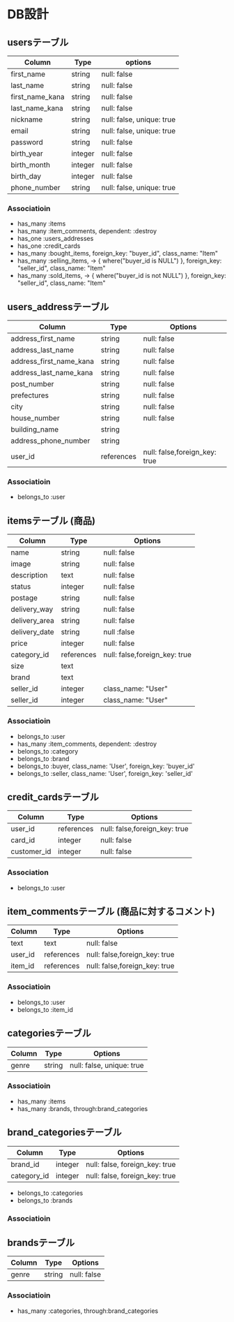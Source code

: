 # DB設計

## usersテーブル 
|Column|Type|options|
|------|----|-------|
|first_name|string|null: false|  # first_name: 姓
|last_name|string|null: false|   # last_name: 名
|first_name_kana|string|null: false|
|last_name_kana|string|null: false|
|nickname|string|null: false, unique: true|
|email|string|null: false, unique: true|
|password|string|null: false|
|birth_year|integer|null: false|
|birth_month|integer|null: false|
|birth_day|integer|null: false|
|phone_number|string|null: false, unique: true|

### Associatioin
- has_many :items
- has_many :item_comments, dependent: :destroy
- has_one :users_addresses
- has_one :credit_cards
- has_many :bought_items, foreign_key: "buyer_id", class_name: "Item"
- has_many :selling_items, -> { where("buyer_id is NULL") }, foreign_key: "seller_id", class_name: "Item"
- has_many :sold_items, -> { where("buyer_id is not NULL") }, foreign_key: "seller_id", class_name: "Item"


## users_addressテーブル
|Column|Type|Options|
|------|----|-------|
|address_first_name|string|null: false|
|address_last_name|string|null: false|
|address_first_name_kana|string|null: false|
|address_last_name_kana|string|null: false|
|post_number|string|null: false|
|prefectures|string|null: false|
|city|string|null: false|
|house_number|string|null: false|
|building_name|string||
|address_phone_number|string||
|user_id|references|null: false,foreign_key: true|

### Associatioin
- belongs_to :user


## itemsテーブル (商品)
|Column|Type|Options|
|------|----|-------|
|name|string|null: false|
|image|string|null: false|
|description|text|null: false| #description:商品説明
|status|integer|null: false| #status:商品状態
|postage|string|null: false|  #postage:配送料の負担
|delivery_way|string|null: false| #delivery_way:配送方法
|delivery_area|string|null: false| #delivery_area:発送元地域
|delivery_date|string|null :false| #delivery_date:発送までの目安
|price|integer|null: false|
|category_id|references|null: false,foreign_key: true|
|size|text||
|brand|text||
|seller_id|integer|class_name: "User"|
|seller_id|integer|class_name: "User"|


### Associatioin
- belongs_to :user
- has_many :item_comments, dependent: :destroy
- belongs_to :category
- belongs_to :brand
- belongs_to :buyer, class_name: 'User', foreign_key: 'buyer_id'
- belongs_to :seller, class_name: 'User', foreign_key: 'seller_id'

## credit_cardsテーブル 
|Column|Type|Options|
|------|----|-------|
|user_id|references|null: false,foreign_key: true|
|card_id|integer|null: false|
|customer_id|integer|null: false|

### Association
- belongs_to :user


## item_commentsテーブル (商品に対するコメント)
|Column|Type|Options|
|------|----|-------|
|text|text|null: false|
|user_id|references|null: false,foreign_key: true|
|item_id|references|null: false,foreign_key: true|

### Associatioin
- belongs_to :user
- belongs_to :item_id


## categoriesテーブル
|Column|Type|Options|
|------|----|-------|
|genre|string|null: false, unique: true|

### Associatioin
- has_many :items
- has_many :brands, through:brand_categories

## brand_categoriesテーブル
|Column|Type|Options|
|------|----|-------|
|brand_id|integer|null: false, foreign_key: true|
|category_id|integer|null: false, foreign_key: true|

- belongs_to :categories
- belongs_to :brands

### Associatioin


## brandsテーブル
|Column|Type|Options|
|------|----|-------|
|genre|string|null: false|

### Associatioin
- has_many :categories, through:brand_categories

